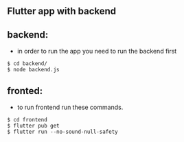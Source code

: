 ## Flutter app with backend

## backend:
- in order to run the app you need to run the backend first
```
$ cd backend/
$ node backend.js
```

## fronted:
- to run frontend run these commands.
```
$ cd frontend
$ flutter pub get
$ flutter run --no-sound-null-safety
```
